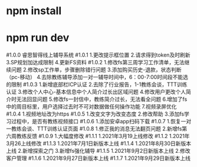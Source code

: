 # npm install
# npm run dev

#1.0.0
睿思智得线上辅导系统
#1.0.1
1.更改提示框位置
2.请求得到token及时刷新 
3.SP规划加达成限制
4.更新FS资料
#1.0.2
1.修改fs第三周学习工作清单，无法继续问题
2.修改sp工作单，步骤删除错行问题
3.添加购买历史-退款，状态判断（pc-移动）
4.去除教练辅导添加一对一辅导时间中，6：00-7:00时间段不能选的限制
#1.0.3
1.新增底部栏ICP认证
2.去除了行业报告，1-1教练会谈，TTT训练认证
3.修改个人中心-基本信息中个人简介过长出区域问题
4.修改用户更改个人简介时无法回显问题
5.修改fs一封信中，教练简介过长，无法看全问题
6.增加了fs中的周目标里，用户选择过去时不可对数据做任何操作功能
7.视频录屏优化
#1.0.4
1.视频地址改为https
#1.0.5
1.改变文字为改变态度
2.修改帮助
3.添加fs学习过程中，是否有教练视频接口
#1.0.6
1.添加安卓app扫码下载
#1.0.7
1.恢复一对一教练会谈、TTT训练认证页面
#1.0.8
1.修正我的消息无法翻页问题
2.新增fs第六周教练反馈
#1.0.9
1.大幅度修改
#1.1.1
1.2021年3月19上线修改
#1.1.2
1.2021年3月26上线修改
#1.1.3
1.2021年7月1日新版本上线
#1.1.4
1.2021年8月30日新版本上线
2.新增探索之门
3.新增fs强化辅导
#1.1.5
1.2021年9月2日新版本上线
2.修改客户管理
#1.1.6
1.2021年9月27日新版本上线
#1.1.7
1.2021年9月29日新版本上线